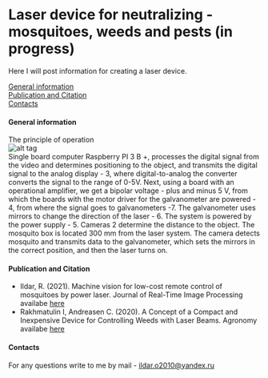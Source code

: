 # Laser device for neutralizing - mosquitoes, weeds and pests (in progress)
Here I will post information for creating a laser device.

[General information ](https://github.com/Ildaron/Laser_control#general-information)    
[Publication and Citation](https://github.com/Ildaron/Laser_control#publication-and-citation)    
[Contacts](https://github.com/Ildaron/Laser_control#contacts)    


#### General information 
The principle of operation  
![alt tag](https://github.com/Ildaron/Laser_control/blob/master/Supplementary%20files/scheme.bmp "general view")  
Single board computer Raspberry PI 3 B +, processes the digital signal from the video and determines
positioning to the object, and transmits the digital signal to the analog display - 3, where digital-to-analog
the converter converts the signal to the range of 0-5V. Next, using a board with an operational amplifier, we
get a bipolar voltage - plus and minus 5 V, from which the boards with the motor driver for the galvanometer are powered -
4, from where the signal goes to galvanometers -7. The galvanometer uses mirrors to change
the direction of the laser - 6. The system is powered by the power supply - 5. Cameras 2 
determine the distance to the object.
The mosquito box is located 300 mm from the laser system. The camera detects
mosquito and transmits data to the galvanometer, which sets the mirrors in the correct position,
and then the laser turns on.  


#### Publication and Citation 
- Ildar, R. (2021). Machine vision for low-cost remote control of mosquitoes by power laser. Journal of Real-Time Image Processing   
  availabe [here]( https://www.researchgate.net/publication/349226713_Machine_vision_for_low-cost_remote_control_of_mosquitoes_by_power_laser)    
- Rakhmatulin I, Andreasen C. (2020). A Concept of a Compact and Inexpensive Device for Controlling Weeds with Laser Beams. Agronomy  
  availabe [here](https://www.mdpi.com/2073-4395/10/10/1616)  

#### Contacts
For any questions write to me by mail - ildar.o2010@yandex.ru  
